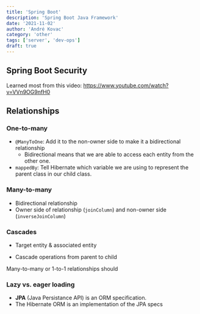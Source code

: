```yaml
---
title: 'Spring Boot'
description: 'Spring Boot Java Framework'
date: '2021-11-02'
author: 'André Kovac'
category: 'other'
tags: ['server', 'dev-ops']
draft: true
---
```


## Spring Boot Security

Learned most from this video: https://www.youtube.com/watch?v=VVn9OG9nfH0

## Relationships

### One-to-many

- `@ManyToOne`: Add it to the non-owner side to make it a bidirectional relationship
  - Bidirectional means that we are able to access each entity from the other one.
- `mappedBy`: Tell Hibernate which variable we are using to represent the parent class in our child class.

### Many-to-many

- Bidirectional relationship
- Owner side of relationship (`joinColumn`) and non-owner side (`inverseJoinColumn`)

### Cascades

- Target entity & associated entity

- Cascade operations from parent to child

Many-to-many or 1-to-1 relationships should


### Lazy vs. eager loading

- **JPA** (Java Persistance API) is an ORM specification.
- The Hibernate ORM is an implementation of the JPA specs